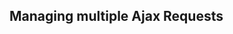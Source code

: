 <script>
import CountdownTimer from '~components/tasks/CountdownTimer.vue'

export default {
  components: {
    CountdownTimer
  }
}
</script>

## Managing multiple Ajax Requests

<div>
  <CountdownTimer> </CountdownTimer>
</div>
